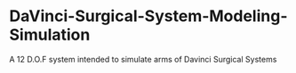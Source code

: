# DaVinci-Surgical-System-Modeling-Simulation
A 12 D.O.F system intended to simulate arms of Davinci Surgical Systems
